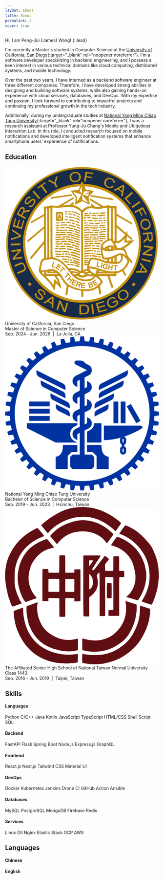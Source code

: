 ```yaml
---
layout: about
title: About
permalink: /
cover: true
---
```


Hi, I am Peng-Jui (James) Wang!
{:.lead}

I'm currently a Master's student in Computer Science at the [University of California, San Diego](https://ucsd.edu){:target="_blank" rel="noopener noreferrer"}. I'm a software developer specializing in backend engineering, and I possess a keen interest in various technical domains like cloud computing, distributed systems, and mobile technology.

Over the past two years, I have interned as a backend software engineer at three different companies. Therefore, I have developed strong abilities in designing and building software systems, while also gaining hands-on experience with cloud services, databases, and DevOps. With my expertise and passion, I look forward to contributing to impactful projects and continuing my professional growth in the tech industry.

Additionally, during my undergraduate studies at [National Yang Ming Chiao Tung University](https://www.nycu.edu.tw){:target="_blank" rel="noopener noreferrer"}, I was a research assistant at Professor Yung-Ju Chang's Mobile and Ubiquitous Interaction Lab. In this role, I conducted research focused on mobile notifications and developed intelligent notification systems that enhance smartphone users' experience of notifications. 


## <i class="fas fa-graduation-cap"></i> Education

<div class="education-container">
  <div class="education-item">
    <a href="https://ucsd.edu" target="_blank" rel="noopener noreferrer">
      <img src="/assets/img/ucsd_logo.png" alt="UCSD"/>
    </a>
    <div class="education-details">
      <div class="education-name">University of California, San Diego</div>
      <div class="education-degree">Master of Science in Computer Science</div>
      <div class="education-time">Sep. 2024 ‑ Jun. 2026 &nbsp;|&nbsp; La Jolla, CA</div>
    </div>
  </div>
  <div class="education-item">
    <a href="https://www.nycu.edu.tw" target="_blank" rel="noopener noreferrer">
      <img src="/assets/img/nycu_logo.png" alt="NYCU"/>
    </a>
    <div class="education-details">
      <div class="education-name">National Yang Ming Chiao Tung University</div>
      <div class="education-degree">Bachelor of Science in Computer Science</div>
      <div class="education-time">Sep. 2019 - Jun. 2023 &nbsp;|&nbsp; Hsinchu, Taiwan</div>
    </div>
  </div>
  <div class="education-item">
    <a href="https://www.hs.ntnu.edu.tw" target="_blank" rel="noopener noreferrer">
      <img src="/assets/img/hsnu_logo.png" alt="HSNU"/>
    </a>
    <div class="education-details">
      <div class="education-name">The Affiliated Senior High School of National Taiwan Normal University</div>
      <div class="education-degree">Class 1443</div>
      <div class="education-time">Sep. 2016 - Jun. 2019 &nbsp;|&nbsp; Taipei, Taiwan</div>
    </div>
  </div>
</div>


## <i class="fa-solid fa-gear"></i> Skills

<div class="skills-container">
  <div class="skills-column">
    <div class="languages-container">
      <h4 class="language-name">Languages</h4>
    </div>
    <div class="tags-container">
      <span class="tag">Python</span>
      <span class="tag">C/C++</span>
      <span class="tag">Java</span>
      <span class="tag">Kotlin</span>
      <span class="tag">JavaScript</span>
      <span class="tag">TypeScript</span>
      <span class="tag">HTML/CSS</span>
      <span class="tag">Shell Script</span>
      <span class="tag">SQL</span>
    </div>
    <div class="languages-container">
      <h4 class="language-name">Backend</h4>
    </div>
    <div class="tags-container">
      <span class="tag">FastAPI</span>
      <span class="tag">Flask</span>
      <span class="tag">Spring Boot</span>
      <span class="tag">Node.js</span>
      <span class="tag">Express.js</span>
      <span class="tag">GraphQL</span>
    </div>
    <div class="languages-container">
      <h4 class="language-name">Frontend</h4>
    </div>
    <div class="tags-container">
      <span class="tag">React.js</span>
      <span class="tag">Next.js</span>
      <span class="tag">Tailwind CSS</span>
      <span class="tag">Material UI</span>
    </div>
  </div>
  <div class="skills-column">
    <div class="languages-container">
      <h4 class="language-name">DevOps</h4>
    </div>
    <div class="tags-container">
      <span class="tag">Docker</span>
      <span class="tag">Kubernetes</span>
      <span class="tag">Jenkins</span>
      <span class="tag">Drone CI</span>
      <span class="tag">GitHub Action</span>
      <span class="tag">Ansible</span>
    </div>
    <div class="languages-container">
      <h4 class="language-name">Databases</h4>
    </div>
    <div class="tags-container">
      <span class="tag">MySQL</span>
      <span class="tag">PostgreSQL</span>
      <span class="tag">MongoDB</span>
      <span class="tag">Firebase</span>
      <span class="tag">Redis</span>
    </div>
    <div class="languages-container">
      <h4 class="language-name">Services</h4>
    </div>
    <div class="tags-container">
      <span class="tag">Linux</span>
      <span class="tag">Git</span>
      <span class="tag">Nginx</span>
      <span class="tag">Elastic Stack</span>
      <span class="tag">GCP</span>
      <span class="tag">AWS</span>
    </div>
  </div>
</div>


## <i class="fa-solid fa-earth-americas"></i> Languages

<div class="languages-container">
  <h4 class="language-name">Chinese</h4>
  <i class="icon-star-full language-stars"></i> 
  <i class="icon-star-full language-stars"></i> 
  <i class="icon-star-full language-stars"></i> 
  <i class="icon-star-full language-stars"></i> 
  <i class="icon-star-full language-stars"></i>
</div>

<div class="languages-container">
  <h4 class="language-name">English</h4>
  <i class="icon-star-full language-stars"></i> 
  <i class="icon-star-full language-stars"></i> 
  <i class="icon-star-full language-stars"></i> 
  <i class="icon-star-full language-stars"></i> 
  <i class="icon-star-empty language-stars"></i>
</div>
